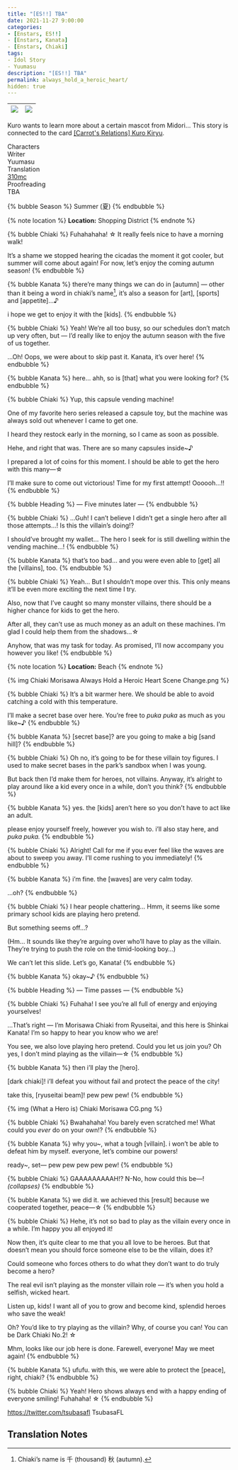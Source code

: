 ```yaml
---
title: "[ES!!] TBA"
date: 2021-11-27 9:00:00
categories:
- [Enstars, ES!!]
- [Enstars, Kanata]
- [Enstars, Chiaki]
tags:
- Idol Story
- Yuumasu
description: "[ES!!] TBA"
permalink: always_hold_a_heroic_heart/
hidden: true
---
```


![](/img/es/idolstory/heroicheart/c1.jpg)|![](/img/es/idolstory/heroicheart/c2.jpg)
:-:|:-:

Kuro wants to learn more about a certain mascot from Midori… This story is connected to the card [[Carrot's Relations] Kuro Kiryu](https://ensemble-stars.fandom.com/wiki/(Carrot%27s_Relations)_Kuro_Kiryu).

<div class="three-wrapper" style="--storyColor:#965e7d;--storyColor-rgb:150,94,125;--storyColor-h:326.8;--storyColor-s: 23%;--storyColor-l:47.8%;">
    <div class="info-area">
        <div class="info">
            <div class="info-item characters">
                <div class="label">
                    Characters
                </div>
                <div class="value">
                <a href="/categories/Enstars/Chiaki" character="Chiaki"></a>
                <a href="/categories/Enstars/Kanata" character="Kanata"></a>
                </div>
            </div>
            <div class="info-item one">
                <div class="label">
                    Writer
                </div>
                <div class="value">
                    Yuumasu
                </div>
            </div>
            <div class="info-item two">
                <div class="label">
                    Translation
                </div>
                <div class="value">
                    <a href="/about">310mc</a>
                </div>
            </div>
            <div class="info-item three">
                <div class="label">
                   Proofreading
                </div>
                <div class="value">
                    TBA
                </div>
            </div>
        </div>
    </div>
</div>

<!-- more -->

{% bubble Season %}
Summer (夏)
{% endbubble %}

{% note location %}
**Location:** Shopping District
{% endnote %}

{% bubble Chiaki %}
Fuhahahaha! ☆ It really feels nice to have a morning walk!

It’s a shame we stopped hearing the cicadas the moment it got cooler, but summer will come about again! For now, let’s enjoy the coming autumn season!
{% endbubble %}

{% bubble Kanata %}
there’re many things we can do in [autumn] — other than it being a word in chiaki’s name[^1], it’s also a season for [art], [sports] and [appetite]…♪

i hope we get to enjoy it with the [kids].
{% endbubble %}

{% bubble Chiaki %}
Yeah! We’re all too busy, so our schedules don’t match up very often, but — I’d really like to enjoy the autumn season with the five of us together.

…Oh! Oops, we were about to skip past it. Kanata, it’s over here!
{% endbubble %}

{% bubble Kanata %}
here… ahh, so is [that] what you were looking for?
{% endbubble %}

{% bubble Chiaki %}
Yup, this capsule vending machine!

One of my favorite hero series released a capsule toy, but the machine was always sold out whenever I came to get one.

I heard they restock early in the morning, so I came as soon as possible.

Hehe, and right that was. There are so many capsules inside~♪

I prepared a lot of coins for this moment. I should be able to get the hero with this many—☆

I’ll make sure to come out victorious! Time for my first attempt! Oooooh…!!
{% endbubble %}

{% bubble Heading %}
— Five minutes later —
{% endbubble %}

{% bubble Chiaki %}
…Guh! I can’t believe I didn’t get a single hero after all those attempts…! Is this the villain’s doing!?

I should’ve brought my wallet… The hero I seek for is still dwelling within the vending machine…!
{% endbubble %}

{% bubble Kanata %}
that’s too bad… and you were even able to [get] all the [villains], too.
{% endbubble %}

{% bubble Chiaki %}
Yeah… But I shouldn’t mope over this. This only means it’ll be even more exciting the next time I try.

Also, now that I’ve caught so many monster villains, there should be a higher chance for kids to get the hero.

After all, they can’t use as much money as an adult on these machines. I’m glad I could help them from the shadows…☆

Anyhow, that was my task for today. As promised, I’ll now accompany you however you like!
{% endbubble %}

{% note location %}
**Location:** Beach
{% endnote %}

{% img Chiaki Morisawa Always Hold a Heroic Heart Scene Change.png %}

{% bubble Chiaki %}
It’s a bit warmer here. We should be able to avoid catching a cold with this temperature.

I’ll make a secret base over here. You’re free to *puka puka* as much as you like~♪
{% endbubble %}

{% bubble Kanata %}
[secret base]? are you going to make a big [sand hill]?
{% endbubble %}

{% bubble Chiaki %}
Oh no, it’s going to be for these villain toy figures. I used to make secret bases in the park’s sandbox when I was young.

But back then I’d make them for heroes, not villains. Anyway, it’s alright to play around like a kid every once in a while, don’t you think?
{% endbubble %}

{% bubble Kanata %}
yes. the [kids] aren’t here so you don’t have to act like an adult.

please enjoy yourself freely, however you wish to. i’ll also stay here, and *puka puka.*
{% endbubble %}

{% bubble Chiaki %}
Alright! Call for me if you ever feel like the waves are about to sweep you away. I’ll come rushing to you immediately!
{% endbubble %}

{% bubble Kanata %}
i’m fine. the [waves] are very calm today.

…oh?
{% endbubble %}

{% bubble Chiaki %}
I hear people chattering… Hmm, it seems like some primary school kids are playing hero pretend.

But something seems off…?

<th>(Hm… It sounds like they’re arguing over who’ll have to play as the villain. They’re trying to push the role on the timid-looking boy…)</th>

We can’t let this slide. Let’s go, Kanata!
{% endbubble %}

{% bubble Kanata %}
okay~♪
{% endbubble %}

{% bubble Heading %}
— Time passes —
{% endbubble %}

{% bubble Chiaki %}
Fuhaha! I see you’re all full of energy and enjoying yourselves!

…That’s right — I’m Morisawa Chiaki from Ryuseitai, and this here is Shinkai Kanata! I’m so happy to hear you know who we are!

You see, we also love playing hero pretend. Could you let us join you? Oh yes, I don’t mind playing as the villain—☆
{% endbubble %}

{% bubble Kanata %}
then i’ll play the [hero].

[dark chiaki]! i’ll defeat you without fail and protect the peace of the city!

take this, [ryuseitai beam]! pew pew pew!
{% endbubble %}

{% img (What a Hero is) Chiaki Morisawa CG.png %}

{% bubble Chiaki %}
Bwahahaha! You barely even scratched me! What could you *ever* do on your own!?
{% endbubble %}

{% bubble Kanata %}
why you~, what a tough [villain]. i won’t be able to defeat him by myself. everyone, let’s combine our powers!

ready~, set— pew pew pew pew pew!
{% endbubble %}

{% bubble Chiaki %}
GAAAAAAAAAH!? N-No, how could this be—! <em><th>(collapses)</th></em>
{% endbubble %}

{% bubble Kanata %}
we did it. we achieved this [result] because we cooperated together, peace—☆
{% endbubble %}

{% bubble Chiaki %}
Hehe, it’s not so bad to play as the villain every once in a while. I’m happy you all enjoyed it!

Now then, it’s quite clear to me that you all love to be heroes. But that doesn’t mean you should force someone else to be the villain, does it?

Could someone who forces others to do what they don’t want to do truly become a hero?

The real evil isn’t playing as the monster villain role — it’s when you hold a selfish, wicked heart.

Listen up, kids! I want all of you to grow and become kind, splendid heroes who save the weak!

Oh? You’d like to try playing as the villain? Why, of course you can! You can be Dark Chiaki No.2! ☆

Mhm, looks like our job here is done. Farewell, everyone! May we meet again!
{% endbubble %}

{% bubble Kanata %}
ufufu. with this, we were able to protect the [peace], right, chiaki?
{% endbubble %}

{% bubble Chiaki %}
Yeah! Hero shows always end with a happy ending of everyone smiling! Fuhahaha! ☆
{% endbubble %}

https://twitter.com/tsubasafl TsubasaFL

## Translation Notes
[^1]: Chiaki’s name is 千 (thousand) 秋 (autumn).

